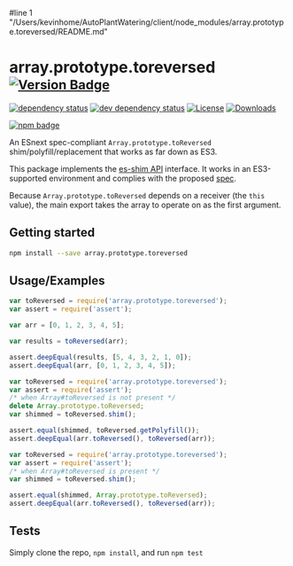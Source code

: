 #line 1 "/Users/kevinhome/AutoPlantWatering/client/node_modules/array.prototype.toreversed/README.md"
# array.prototype.toreversed <sup>[![Version Badge][npm-version-svg]][package-url]</sup>

[![dependency status][deps-svg]][deps-url]
[![dev dependency status][dev-deps-svg]][dev-deps-url]
[![License][license-image]][license-url]
[![Downloads][downloads-image]][downloads-url]

[![npm badge][npm-badge-png]][package-url]

An ESnext spec-compliant `Array.prototype.toReversed` shim/polyfill/replacement that works as far down as ES3.

This package implements the [es-shim API](https://github.com/es-shims/api) interface. It works in an ES3-supported environment and complies with the proposed [spec](https://tc39.es/proposal-change-array-by-copy/#sec-array.prototype.toReversed).

Because `Array.prototype.toReversed` depends on a receiver (the `this` value), the main export takes the array to operate on as the first argument.

## Getting started

```sh
npm install --save array.prototype.toreversed
```

## Usage/Examples

```js
var toReversed = require('array.prototype.toreversed');
var assert = require('assert');

var arr = [0, 1, 2, 3, 4, 5];

var results = toReversed(arr);

assert.deepEqual(results, [5, 4, 3, 2, 1, 0]);
assert.deepEqual(arr, [0, 1, 2, 3, 4, 5]);
```

```js
var toReversed = require('array.prototype.toreversed');
var assert = require('assert');
/* when Array#toReversed is not present */
delete Array.prototype.toReversed;
var shimmed = toReversed.shim();

assert.equal(shimmed, toReversed.getPolyfill());
assert.deepEqual(arr.toReversed(), toReversed(arr));
```

```js
var toReversed = require('array.prototype.toreversed');
var assert = require('assert');
/* when Array#toReversed is present */
var shimmed = toReversed.shim();

assert.equal(shimmed, Array.prototype.toReversed);
assert.deepEqual(arr.toReversed(), toReversed(arr));
```

## Tests
Simply clone the repo, `npm install`, and run `npm test`

[package-url]: https://npmjs.org/package/array.prototype.toreversed
[npm-version-svg]: https://versionbadg.es/es-shims/Array.prototype.toReversed.svg
[deps-svg]: https://david-dm.org/es-shims/Array.prototype.toReversed.svg
[deps-url]: https://david-dm.org/es-shims/Array.prototype.toReversed
[dev-deps-svg]: https://david-dm.org/es-shims/Array.prototype.toReversed/dev-status.svg
[dev-deps-url]: https://david-dm.org/es-shims/Array.prototype.toReversed#info=devDependencies
[npm-badge-png]: https://nodei.co/npm/array.prototype.toreversed.png?downloads=true&stars=true
[license-image]: https://img.shields.io/npm/l/array.prototype.toreversed.svg
[license-url]: LICENSE
[downloads-image]: https://img.shields.io/npm/dm/array.prototype.toreversed.svg
[downloads-url]: https://npm-stat.com/charts.html?package=array.prototype.toreversed
